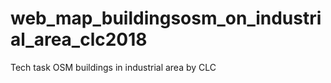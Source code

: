 # web_map_buildingsosm_on_industrial_area_clc2018
Tech task OSM buildings in industrial area by CLC
